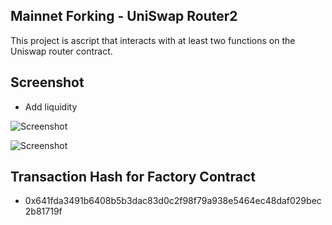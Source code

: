 ## Mainnet Forking - UniSwap Router2

This project is ascript that interacts with at least two functions on the Uniswap router contract.

## Screenshot 

- Add liquidity

![Screenshot](./assets/screenshot.png)

![Screenshot](./assets/Screenshot2.png)

## Transaction Hash for Factory Contract

- 0x641fda3491b6408b5b3dac83d0c2f98f79a938e5464ec48daf029bec2b81719f
